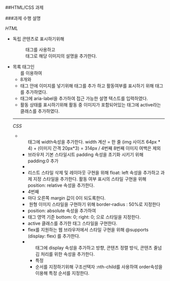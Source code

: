 
##HTML/CSS 과제



###과제 수행 설명 

*HTML* 

- 독립 콘텐츠로 표시하기위해 <figure> 태그를 사용하고 <figcaption> 태그로 해당 이미지의 설명을 추가한다.
- 목록 태그인 <ul>를 이용하여 <li> 8개와 <li>태그 안에 이미지를 넣기위해 <img>태그를 추가 하고 활동여부를 표시하기 위해 <span> 태그를 추가하였다. 
- <span> 태그에 aria-label을 추가하여 접근 가능한 설명 텍스트를 입력하였다. 
- 활동 상태를 표시하기위해 활동 중 이미지가 포함되어있는 <span>태그에 active라는 클래스를 추가하였다. 

* * *

*CSS*

- <ul>태그에 width속성을 추가한다. width 계산 =  한 줄 (img 사이즈 64px * 4) + (이미지 간격 20px*3) = 314px  / 4번째 8번째 이미지 여백은 제외
- 브라우저 기본 스타일시트 padding 속성을 초기화 시키기 위해 padding:0 추가
- <li> 리스트 스타일 삭제 및 레이아웃 구현을 위해 float: left 속성을 추가하고 과제 지정 스타일을 추가한다. 활동 여부 표시의 스타일 구현을 위해 position: relative 속성을 추가한다.
- 4번째 <li> 마다 오른쪽 margin 값이 0이 되도록한다.
- <img> 원형 이미지 스타일을 구현하기 위해 border-radius : 50%로 지정한다
- <span> position: absolute 속성을 추가하여 <li> 태그 영역 기준 bottom: 0; right: 0; 으로 스타일을 지정한다.
- active 클래스를 추가한 <span> 태그 스타일을 구현한다.
- flex를 지원하는 웹 브라우저에서 스타일 구현을 위해 @supports (display: flex) 를 추가한다.
- <ul> 태그에 display 속성을 추가하고 방향, 콘텐츠 정렬 방식, 콘텐츠 줄넘김 처리를 위한 속성을 추가한다.
- 특정 <li> 순서를 지정하기위해 구조선택자 :nth-child를 사용하여 order속성을 이용해 특정 순서를 지정한다. 
